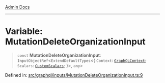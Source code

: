 [Admin Docs](/)

***

# Variable: MutationDeleteOrganizationInput

> `const` **MutationDeleteOrganizationInput**: `InputObjectRef`\<`ExtendDefaultTypes`\<\{ `Context`: [`GraphQLContext`](../../../context/type-aliases/GraphQLContext.md); `Scalars`: [`CustomScalars`](../../../scalars/type-aliases/CustomScalars.md); \}\>, `any`\>

Defined in: [src/graphql/inputs/MutationDeleteOrganizationInput.ts:9](https://github.com/syedali237/talawa-api/blob/aa4e819f67def774740606c7a534dc013cdfe393/src/graphql/inputs/MutationDeleteOrganizationInput.ts#L9)
